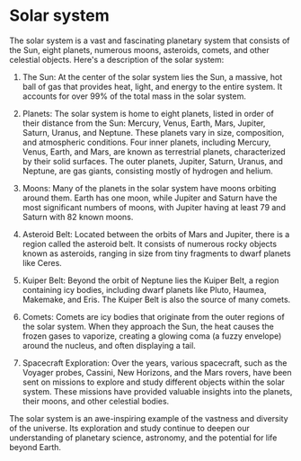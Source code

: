 # Solar system
The solar system is a vast and fascinating planetary system that consists of the Sun, eight planets, numerous moons, asteroids, comets, and other celestial objects. Here's a description of the solar system:

1. The Sun: At the center of the solar system lies the Sun, a massive, hot ball of gas that provides heat, light, and energy to the entire system. It accounts for over 99% of the total mass in the solar system.

2. Planets: The solar system is home to eight planets, listed in order of their distance from the Sun: Mercury, Venus, Earth, Mars, Jupiter, Saturn, Uranus, and Neptune. These planets vary in size, composition, and atmospheric conditions. Four inner planets, including Mercury, Venus, Earth, and Mars, are known as terrestrial planets, characterized by their solid surfaces. The outer planets, Jupiter, Saturn, Uranus, and Neptune, are gas giants, consisting mostly of hydrogen and helium.

3. Moons: Many of the planets in the solar system have moons orbiting around them. Earth has one moon, while Jupiter and Saturn have the most significant numbers of moons, with Jupiter having at least 79 and Saturn with 82 known moons.

4. Asteroid Belt: Located between the orbits of Mars and Jupiter, there is a region called the asteroid belt. It consists of numerous rocky objects known as asteroids, ranging in size from tiny fragments to dwarf planets like Ceres.

5. Kuiper Belt: Beyond the orbit of Neptune lies the Kuiper Belt, a region containing icy bodies, including dwarf planets like Pluto, Haumea, Makemake, and Eris. The Kuiper Belt is also the source of many comets.

6. Comets: Comets are icy bodies that originate from the outer regions of the solar system. When they approach the Sun, the heat causes the frozen gases to vaporize, creating a glowing coma (a fuzzy envelope) around the nucleus, and often displaying a tail.

7. Spacecraft Exploration: Over the years, various spacecraft, such as the Voyager probes, Cassini, New Horizons, and the Mars rovers, have been sent on missions to explore and study different objects within the solar system. These missions have provided valuable insights into the planets, their moons, and other celestial bodies.

The solar system is an awe-inspiring example of the vastness and diversity of the universe. Its exploration and study continue to deepen our understanding of planetary science, astronomy, and the potential for life beyond Earth.

